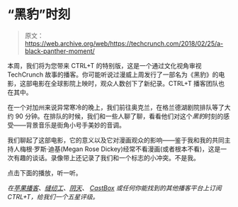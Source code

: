 # “黑豹”时刻 

> 原文：<https://web.archive.org/web/https://techcrunch.com/2018/02/25/a-black-panther-moment/>

本周，我们将为您带来 CTRL+T 的特别版，这是一个通过文化视角审视 TechCrunch 故事的播客。你可能听说过漫威上周发行了一部名为《黑豹》的电影，这部电影在全球影院上映时，观众人数创下了新纪录。CTRL+T 播客团队也在其中。

在一个对加州来说异常寒冷的晚上，我们前往奥克兰，在格兰德湖剧院排队等了大约 90 分钟。在排队的时候，我们和一些人聊了聊，看看他们对这个*黑豹*时刻的感受——背景音乐是街角小号手美妙的音调。

我们聊起了这部电影，它的意义以及它对漫画观众的影响——鉴于我和我的共同主持人梅根·罗斯·迪基(Megan Rose Dickey)经常不看漫画(或者根本不看)，这是一次有趣的谈话。录像带上还记录了我们和一个标志的小冲突。不是我。

点击下面的播放，听一听。

*在[苹果播客](https://web.archive.org/web/20221223111906/https://itunes.apple.com/us/podcast/ctrl-t/id1317432118?mt=2)、[缝纫工](https://web.archive.org/web/20221223111906/https://www.stitcher.com/podcast/techcrunch-3/ctrlt)、[阴天](https://web.archive.org/web/20221223111906/https://overcast.fm/itunes1317432118/ctrl-t)、 [CastBox](https://web.archive.org/web/20221223111906/https://castbox.fm/channel/CTRL%2BT-id1098191?country=us) 或任何你能找到的其他播客平台上订阅 CTRL+T，给我们一个五星评级。*